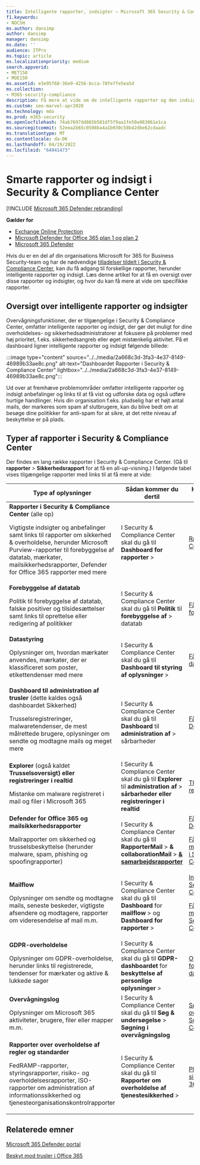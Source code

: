 ```yaml
---
title: Intelligente rapporter, indsigter – Microsoft 365 Security & Compliance Center
f1.keywords:
- NOCSH
ms.author: dansimp
author: dansimp
manager: dansimp
ms.date: ''
audience: ITPro
ms.topic: article
ms.localizationpriority: medium
search.appverid:
- MET150
- MOE150
ms.assetid: e3e95f68-36e9-4256-bcca-78fe7fe5ea5d
ms.collection:
- M365-security-compliance
description: Få mere at vide om de intelligente rapporter og den indsigt, der er tilgængelig i Security & Compliance Center, og hvordan du bruger dem til at få vist og udforske data og udføre hurtige handlinger.
ms.custom: seo-marvel-apr2020
ms.technology: mdo
ms.prod: m365-security
ms.openlocfilehash: 74ab7697dd865b581df5f9aa1fe50a983061e1ca
ms.sourcegitcommit: 52eea2b65c0598ba4a1b930c58b42dbe62cdaadc
ms.translationtype: MT
ms.contentlocale: da-DK
ms.lasthandoff: 04/19/2022
ms.locfileid: "64941473"
---
```

# <a name="smart-reports-and-insights-in-the-security--compliance-center"></a>Smarte rapporter og indsigt i Security & Compliance Center

[!INCLUDE [Microsoft 365 Defender rebranding](../includes/microsoft-defender-for-office.md)]

**Gælder for**
- [Exchange Online Protection](exchange-online-protection-overview.md)
- [Microsoft Defender for Office 365 plan 1 og plan 2](defender-for-office-365.md)
- [Microsoft 365 Defender](../defender/microsoft-365-defender.md)

Hvis du er en del af din organisations Microsoft for 365 for Business Security-team og har de nødvendige [tilladelser tildelt i Security & Compliance Center](permissions-in-the-security-and-compliance-center.md), kan du få adgang til forskellige rapporter, herunder intelligente rapporter og indsigt. Læs denne artikel for at få en oversigt over disse rapporter og indsigter, og hvor du kan få mere at vide om specifikke rapporter.

## <a name="smart-reports-and-insights-overview"></a>Oversigt over intelligente rapporter og indsigter

Overvågningsfunktioner, der er tilgængelige i Security & Compliance Center, omfatter intelligente rapporter og indsigt, der gør det muligt for dine overholdelses- og sikkerhedsadministratorer at fokusere på problemer med høj prioritet, f.eks. sikkerhedsangreb eller øget mistænkelig aktivitet. På et dashboard ligner intelligente rapporter og indsigt følgende billede:

:::image type="content" source="../../media/2a668c3d-3fa3-4e37-8149-46989b33ae8c.png" alt-text="Dashboardet Rapporter i Security & Compliance Center" lightbox="../../media/2a668c3d-3fa3-4e37-8149-46989b33ae8c.png":::

Ud over at fremhæve problemområder omfatter intelligente rapporter og indsigt anbefalinger og links til at få vist og udforske data og også udføre hurtige handlinger. Hvis din organisation f.eks. pludselig har et højt antal mails, der markeres som spam af slutbrugere, kan du blive bedt om at besøge dine politikker for anti-spam for at sikre, at det rette niveau af beskyttelse er på plads.

## <a name="types-of-reports-in-the-security--compliance-center"></a>Typer af rapporter i Security & Compliance Center

Der findes en lang række rapporter i Security & Compliance Center. (Gå til **rapporter** >  **Sikkerhedsrapport** for at få en all-up-visning.) I følgende tabel vises tilgængelige rapporter med links til at få mere at vide:

|Type af oplysninger|Sådan kommer du dertil|Her kan du få mere at vide|
|---|---|---|
|**Rapporter i Security & Compliance Center** (alle op) <p> Vigtigste indsigter og anbefalinger samt links til rapporter om sikkerhed & overholdelse, herunder Microsoft Purview-rapporter til forebyggelse af datatab, mærkater, mailsikkerhedsrapporter, Defender for Office 365 rapporter med mere|I Security & Compliance Center skal du gå til **Dashboard for rapporter** \> |[Rapporter i Security & Compliance Center](../../compliance/reports-in-security-and-compliance.md)|
|**Forebyggelse af datatab** <p> Politik til forebyggelse af datatab, falske positiver og tilsidesættelser samt links til oprettelse eller redigering af politikker|I Security & Compliance Center skal du gå til **Politik** til **forebyggelse af** \> datatab|[Få vist rapporterne til forebyggelse af datatab](../../compliance/view-the-dlp-reports.md)|
|**Datastyring** <p> Oplysninger om, hvordan mærkater anvendes, mærkater, der er klassificeret som poster, etikettendenser med mere|I Security & Compliance Center skal du gå til **Dashboard** **til styring af oplysninger** \>|[Få vist rapporter over datastyring](../../compliance/view-the-data-governance-reports.md)|
|**Dashboard til administration af trusler** (dette kaldes også dashboardet Sikkerhed) <p> Trusselsregistreringer, malwaretendenser, de mest målrettede brugere, oplysninger om sendte og modtagne mails og meget mere|I Security & Compliance Center skal du gå til **Dashboard** til **administration af** \> sårbarheder|[Få vist rapporter for Defender for Office 365](view-reports-for-mdo.md)|
|**Explorer** (også kaldet **Trusselsoversigt) eller registreringer i realtid** <p> Mistanke om malware registreret i mail og filer i Microsoft 365|I Security & Compliance Center skal du gå til **Explorer** til **administration af** \> **sårbarheder eller registreringer i realtid**<br> |[Threat Explorer (eller registreringer i realtid)](threat-explorer.md)|
|**Defender for Office 365 og mailsikkerhedsrapporter** <p> Mailrapporter om sikkerhed og trusselsbeskyttelse (herunder malware, spam, phishing og spoofingrapporter)|I Security & Compliance Center skal du gå til **RapporterMail** >  **& collaborationMail** >  **[& samarbejdsrapporter](https://security.microsoft.com/emailandcollabreport)**|[Få vist rapporter for Defender for Office 365](view-reports-for-mdo.md) <p> [Få vist mailsikkerhedsrapporter i Security & Compliance Center](view-email-security-reports.md)|
|**Mailflow** <p> Oplysninger om sendte og modtagne mails, seneste beskeder, vigtigste afsendere og modtagere, rapporter om videresendelse af mail m.m.|I Security & Compliance Center skal du gå til **Dashboard** for **mailflow** \> og **Dashboard for rapporter** \> |[Indsigt i mailflow i Security & Compliance Center](mail-flow-insights-v2.md) <p> [Få vist mailflowrapporter i Security & Compliance Center](view-mail-flow-reports.md)|
|**GDPR-overholdelse** <p> Oplysninger om GDPR-overholdelse, herunder links til registrerede, tendenser for mærkater og aktive & lukkede sager|I Security & Compliance Center skal du gå til **GDPR-dashboardet** for **beskyttelse af personlige oplysninger** \>|[Oversigt over generel forordning om databeskyttelse](/compliance/regulatory/gdpr)|
|**Overvågningslog** <p> Oplysninger om Microsoft 365 aktiviteter, brugere, filer eller mapper m.m.|I Security & Compliance Center skal du gå til **Søg & undersøgelse** \> **Søgning i overvågningslog**|[Søg i overvågningsloggen i Security & Compliance Center](../../compliance/search-the-audit-log-in-security-and-compliance.md)|
|**Rapporter over overholdelse af regler og standarder** <p> FedRAMP-rapporter, styringsrapporter, risiko- og overholdelsesrapporter, ISO-rapporter om administration af informationssikkerhed og tjenesteorganisationskontrolrapporter|I Security & Compliance Center skal du gå til **Rapporter om overholdelse af** **tjenestesikkerhed** \>|[Planlæg overholdelse af sikkerheds & i Office 365](../../compliance/plan-for-security-and-compliance.md)|

## <a name="related-topics"></a>Relaterede emner

[Microsoft 365 Defender portal](../defender/microsoft-365-defender.md#the-microsoft-365-defender-portal)

[Beskyt mod trusler i Office 365](protect-against-threats.md)
